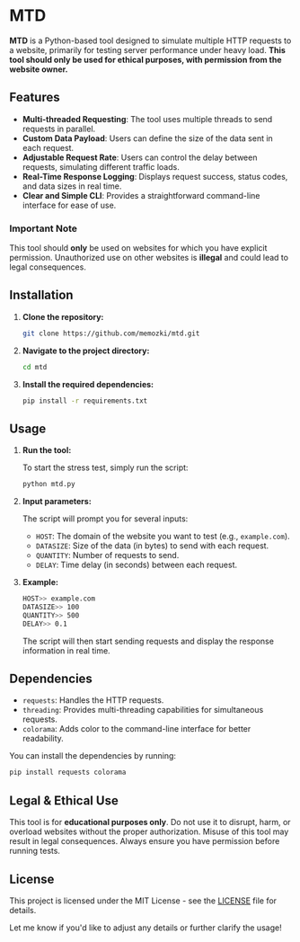 # MTD

**MTD** is a Python-based tool designed to simulate multiple HTTP requests to a website, primarily for testing server performance under heavy load. **This tool should only be used for ethical purposes, with permission from the website owner.**

## Features

- **Multi-threaded Requesting**: The tool uses multiple threads to send requests in parallel.
- **Custom Data Payload**: Users can define the size of the data sent in each request.
- **Adjustable Request Rate**: Users can control the delay between requests, simulating different traffic loads.
- **Real-Time Response Logging**: Displays request success, status codes, and data sizes in real time.
- **Clear and Simple CLI**: Provides a straightforward command-line interface for ease of use.

### Important Note

This tool should **only** be used on websites for which you have explicit permission. Unauthorized use on other websites is **illegal** and could lead to legal consequences.

## Installation

1. **Clone the repository:**

   ```bash
   git clone https://github.com/memozki/mtd.git
   ```

2. **Navigate to the project directory:**

   ```bash
   cd mtd
   ```

3. **Install the required dependencies:**

   ```bash
   pip install -r requirements.txt
   ```

## Usage

1. **Run the tool:**

   To start the stress test, simply run the script:
   
   ```bash
   python mtd.py
   ```

2. **Input parameters:**

   The script will prompt you for several inputs:
   
   - `HOST`: The domain of the website you want to test (e.g., `example.com`).
   - `DATASIZE`: Size of the data (in bytes) to send with each request.
   - `QUANTITY`: Number of requests to send.
   - `DELAY`: Time delay (in seconds) between each request.

3. **Example:**

   ```bash
   HOST>> example.com
   DATASIZE>> 100
   QUANTITY>> 500
   DELAY>> 0.1
   ```

   The script will then start sending requests and display the response information in real time.

## Dependencies

- `requests`: Handles the HTTP requests.
- `threading`: Provides multi-threading capabilities for simultaneous requests.
- `colorama`: Adds color to the command-line interface for better readability.

You can install the dependencies by running:

```bash
pip install requests colorama
```

## Legal & Ethical Use

This tool is for **educational purposes only**. Do not use it to disrupt, harm, or overload websites without the proper authorization. Misuse of this tool may result in legal consequences. Always ensure you have permission before running tests.

## License

This project is licensed under the MIT License - see the [LICENSE](LICENSE) file for details.

Let me know if you'd like to adjust any details or further clarify the usage!
